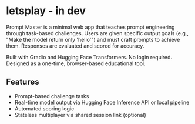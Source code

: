 # letsplay - in dev

Prompt Master is a minimal web app that teaches prompt engineering through task-based challenges. Users are given specific output goals (e.g., "Make the model return only 'hello'") and must craft prompts to achieve them. Responses are evaluated and scored for accuracy.

Built with Gradio and Hugging Face Transformers. No login required. Designed as a one-time, browser-based educational tool.

## Features

- Prompt-based challenge tasks
- Real-time model output via Hugging Face Inference API or local pipeline
- Automated scoring logic
- Stateless multiplayer via shared session link (optional)
